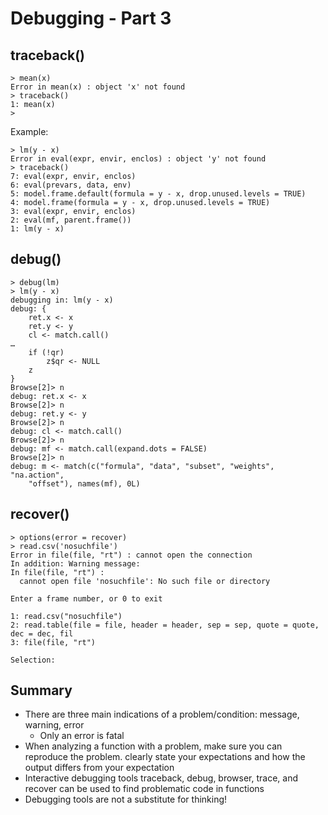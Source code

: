 Debugging - Part 3
==================

traceback()
-----------

	> mean(x)
	Error in mean(x) : object 'x' not found
	> traceback()
	1: mean(x)
	>

Example:

	> lm(y - x)
	Error in eval(expr, envir, enclos) : object 'y' not found
	> traceback()
	7: eval(expr, envir, enclos)
	6: eval(prevars, data, env)
	5: model.frame.default(formula = y - x, drop.unused.levels = TRUE)
	4: model.frame(formula = y - x, drop.unused.levels = TRUE)
	3: eval(expr, envir, enclos)
	2: eval(mf, parent.frame())
	1: lm(y - x)


debug()
-------

	> debug(lm)
	> lm(y - x)
	debugging in: lm(y - x)
	debug: {
	    ret.x <- x
	    ret.y <- y
	    cl <- match.call()
	…
	    if (!qr) 
	        z$qr <- NULL
	    z
	}
	Browse[2]> n
	debug: ret.x <- x
	Browse[2]> n
	debug: ret.y <- y
	Browse[2]> n
	debug: cl <- match.call()
	Browse[2]> n
	debug: mf <- match.call(expand.dots = FALSE)
	Browse[2]> n
	debug: m <- match(c("formula", "data", "subset", "weights", "na.action", 
	    "offset"), names(mf), 0L)


recover()
---------

	> options(error = recover)
	> read.csv('nosuchfile')
	Error in file(file, "rt") : cannot open the connection
	In addition: Warning message:
	In file(file, "rt") :
	  cannot open file 'nosuchfile': No such file or directory
	
	Enter a frame number, or 0 to exit   
	
	1: read.csv("nosuchfile")
	2: read.table(file = file, header = header, sep = sep, quote = quote, dec = dec, fil
	3: file(file, "rt")
	
	Selection: 


Summary
-------

* There are three main indications of a problem/condition: message, warning, error
	* Only an error is fatal
* When analyzing a function with a problem, make sure you can reproduce the problem. clearly state your expectations and how the output differs from your expectation
* Interactive debugging tools traceback, debug, browser, trace, and recover can be used to find problematic code in functions
* Debugging tools are not a substitute for thinking!